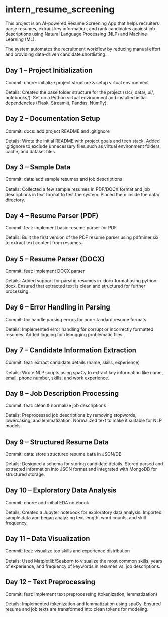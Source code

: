 # intern_resume_screening

This project is an AI-powered Resume Screening App that helps recruiters parse resumes, extract key information, and rank candidates against job descriptions using Natural Language Processing (NLP) and Machine Learning (ML).

The system automates the recruitment workflow by reducing manual effort and providing data-driven candidate shortlisting.

## Day 1 – Project Initialization

Commit: chore: initialize project structure & setup virtual environment

Details: Created the base folder structure for the project (src/, data/, ui/, notebooks/). Set up a Python virtual environment and installed initial dependencies (Flask, Streamlit, Pandas, NumPy).

## Day 2 – Documentation Setup

Commit: docs: add project README and .gitignore

Details: Wrote the initial README with project goals and tech stack. Added .gitignore to exclude unnecessary files such as virtual environment folders, cache, and dataset files.

## Day 3 – Sample Data

Commit: data: add sample resumes and job descriptions

Details: Collected a few sample resumes in PDF/DOCX format and job descriptions in text format to test the system. Placed them inside the data/ directory.

## Day 4 – Resume Parser (PDF)

Commit: feat: implement basic resume parser for PDF

Details: Built the first version of the PDF resume parser using pdfminer.six to extract text content from resumes.

## Day 5 – Resume Parser (DOCX)

Commit: feat: implement DOCX parser

Details: Added support for parsing resumes in .docx format using python-docx. Ensured that extracted text is clean and structured for further processing.

## Day 6 – Error Handling in Parsing

Commit: fix: handle parsing errors for non-standard resume formats

Details: Implemented error handling for corrupt or incorrectly formatted resumes. Added logging for debugging problematic files.

## Day 7 – Candidate Information Extraction

Commit: feat: extract candidate details (name, skills, experience)

Details: Wrote NLP scripts using spaCy to extract key information like name, email, phone number, skills, and work experience.

## Day 8 – Job Description Processing

Commit: feat: clean & normalize job descriptions

Details: Preprocessed job descriptions by removing stopwords, lowercasing, and lemmatization. Normalized text to make it suitable for NLP models.

## Day 9 – Structured Resume Data

Commit: data: store structured resume data in JSON/DB

Details: Designed a schema for storing candidate details. Stored parsed and extracted information into JSON format and integrated with MongoDB for structured storage.

## Day 10 – Exploratory Data Analysis

Commit: chore: add initial EDA notebook

Details: Created a Jupyter notebook for exploratory data analysis. Imported sample data and began analyzing text length, word counts, and skill frequency.

## Day 11 – Data Visualization

Commit: feat: visualize top skills and experience distribution

Details: Used Matplotlib/Seaborn to visualize the most common skills, years of experience, and frequency of keywords in resumes vs. job descriptions.

## Day 12 – Text Preprocessing

Commit: feat: implement text preprocessing (tokenization, lemmatization)

Details: Implemented tokenization and lemmatization using spaCy. Ensured resume and job texts are transformed into clean tokens for modeling.
